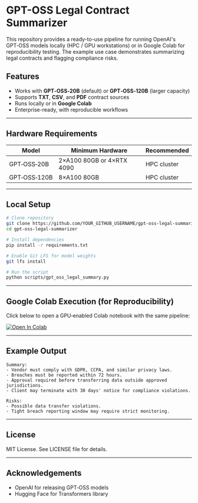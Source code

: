 # GPT-OSS Legal Contract Summarizer

This repository provides a ready-to-use pipeline for running OpenAI's GPT‑OSS models locally (HPC / GPU workstations) or in Google Colab for reproducibility testing. The example use case demonstrates summarizing legal contracts and flagging compliance risks.

## Features
- Works with **GPT‑OSS‑20B** (default) or **GPT‑OSS‑120B** (larger capacity)
- Supports **TXT**, **CSV**, and **PDF** contract sources
- Runs locally or in **Google Colab**
- Enterprise-ready, with reproducible workflows

---

## Hardware Requirements

| Model         | Minimum Hardware                   | Recommended |
|---------------|------------------------------------|-------------|
| GPT‑OSS‑20B   | 2×A100 80GB or 4×RTX 4090           | HPC cluster |
| GPT‑OSS‑120B  | 8×A100 80GB                         | HPC cluster |

---

## Local Setup

```bash
# Clone repository
git clone https://github.com/YOUR_GITHUB_USERNAME/gpt-oss-legal-summarizer.git
cd gpt-oss-legal-summarizer

# Install dependencies
pip install -r requirements.txt

# Enable Git LFS for model weights
git lfs install

# Run the script
python scripts/gpt_oss_legal_summary.py
```

---

## Google Colab Execution (for Reproducibility)
Click below to open a GPU‑enabled Colab notebook with the same pipeline:

[![Open In Colab](https://colab.research.google.com/assets/colab-badge.svg)](
https://colab.research.google.com/github/YOUR_GITHUB_USERNAME/gpt-oss-legal-summarizer/blob/main/notebooks/gpt_oss_legal_summary.ipynb)

---

## Example Output
```
Summary:
- Vendor must comply with GDPR, CCPA, and similar privacy laws.
- Breaches must be reported within 72 hours.
- Approval required before transferring data outside approved jurisdictions.
- Client may terminate with 30 days' notice for compliance violations.

Risks:
- Possible data transfer violations.
- Tight breach reporting window may require strict monitoring.
```

---

## License
MIT License. See LICENSE file for details.

---

## Acknowledgements
- OpenAI for releasing GPT‑OSS models
- Hugging Face for Transformers library
